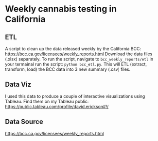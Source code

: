 # Weekly cannabis testing in California

## ETL
A script to clean up the data released weekly by the California BCC: https://bcc.ca.gov/licensees/weekly_reports.html
Download the data files (.xlsx) separately. 
To run the script, navigate to `bcc_weekly_reports/etl` in your termainal run the script: `python bcc_etl.py`. This will ETL (extract, transform, load) the BCC data into 3 new summary (.csv) files. 

## Data Viz
I used this data to produce a couple of interactive visualizations using Tableau. Find them on my Tableau public: https://public.tableau.com/profile/david.erickson#!/


## Data Source
https://bcc.ca.gov/licensees/weekly_reports.html
